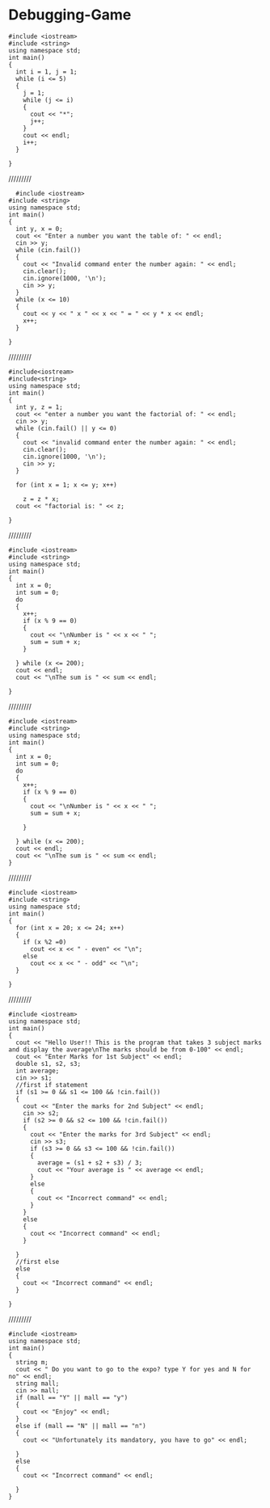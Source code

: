 # Debugging-Game


    #include <iostream>
    #include <string>
    using namespace std;
    int main()
    {
      int i = 1, j = 1;
      while (i <= 5)
      {
        j = 1;
        while (j <= i)
        {
          cout << "*"; 
          j++;
        }
        cout << endl;
        i++;
      }

    }
  
  /////////
  
      #include <iostream>
    #include <string>
    using namespace std;
    int main()
    {
      int y, x = 0;
      cout << "Enter a number you want the table of: " << endl;
      cin >> y;
      while (cin.fail())
      {
        cout << "Invalid command enter the number again: " << endl;
        cin.clear();
        cin.ignore(1000, '\n');
        cin >> y;
      }
      while (x <= 10)
      {
        cout << y << " x " << x << " = " << y * x << endl;
        x++;
      }

    }
                                                     
  /////////                                
                                                     
    #include<iostream> 
    #include<string> 
    using namespace std;
    int main()
    {
      int y, z = 1;
      cout << "enter a number you want the factorial of: " << endl;
      cin >> y;
      while (cin.fail() || y <= 0)
      {
        cout << "invalid command enter the number again: " << endl;
        cin.clear();
        cin.ignore(1000, '\n');
        cin >> y;
      }

      for (int x = 1; x <= y; x++)

        z = z * x;
      cout << "factorial is: " << z;

    }
                               
  /////////

    #include <iostream>
    #include <string>
    using namespace std;
    int main()
    {
      int x = 0;
      int sum = 0;
      do
      {
        x++;
        if (x % 9 == 0)
        {
          cout << "\nNumber is " << x << " ";
          sum = sum + x;
        }

      } while (x <= 200);
      cout << endl;
      cout << "\nThe sum is " << sum << endl;

    }
                                        
  /////////

    #include <iostream>
    #include <string>
    using namespace std;
    int main()
    {
      int x = 0;
      int sum = 0;
      do
      {
        x++;
        if (x % 9 == 0)
        {
          cout << "\nNumber is " << x << " ";
          sum = sum + x;

        }

      } while (x <= 200);
      cout << endl;
      cout << "\nThe sum is " << sum << endl;
    }

  /////////
                      
    #include <iostream>
    #include <string>
    using namespace std;
    int main()
    {
      for (int x = 20; x <= 24; x++)
      {
        if (x %2 =0)
          cout << x << " - even" << "\n";
        else
          cout << x << " - odd" << "\n";
      }

    }
                      
  /////////

    #include <iostream>
    using namespace std;
    int main()
    {
      cout << "Hello User!! This is the program that takes 3 subject marks and display the average\nThe marks should be from 0-100" << endl;
      cout << "Enter Marks for 1st Subject" << endl;
      double s1, s2, s3;
      int average;
      cin >> s1;
      //first if statement
      if (s1 >= 0 && s1 <= 100 && !cin.fail())
      {
        cout << "Enter the marks for 2nd Subject" << endl;
        cin >> s2;
        if (s2 >= 0 && s2 <= 100 && !cin.fail())
        {
          cout << "Enter the marks for 3rd Subject" << endl;
          cin >> s3;
          if (s3 >= 0 && s3 <= 100 && !cin.fail())
          {
            average = (s1 + s2 + s3) / 3;
            cout << "Your average is " << average << endl;
          }
          else
          {
            cout << "Incorrect command" << endl;
          }
        }
        else
        {
          cout << "Incorrect command" << endl;
        }

      }
      //first else
      else
      {
        cout << "Incorrect command" << endl;
      }

    }

  /////////
                                       
    #include <iostream>
    using namespace std;
    int main()
    {
      string m;
      cout << " Do you want to go to the expo? type Y for yes and N for no" << endl;
      string mall;
      cin >> mall;
      if (mall == "Y" || mall == "y")
      {
        cout << "Enjoy" << endl;
      }
      else if (mall == "N" || mall == "n")
      {
        cout << "Unfortunately its mandatory, you have to go" << endl;

      }
      else
      {
        cout << "Incorrect command" << endl;

      }
    }
  
  
  
                               


